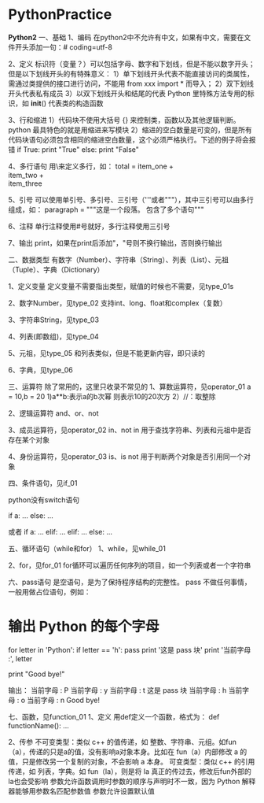 # PythonPractice
**************************Python2**************************
一、基础
1、编码
在python2中不允许有中文，如果有中文，需要在文件开头添加一句：# coding=utf-8

2、定义
标识符（变量？）可以包括字母、数字和下划线，但是不能以数字开头；
但是以下划线开头的有特殊意义：
 1）单下划线开头代表不能直接访问的类属性，需通过类提供的接口进行访问，不能用 from xxx import * 而导入；
 2）双下划线开头代表私有成员
 3）以双下划线开头和结尾的代表 Python 里特殊方法专用的标识，如 __init__() 代表类的构造函数
 
 3、行和缩进
 1）代码块不使用大括号 {} 来控制类，函数以及其他逻辑判断。python 最具特色的就是用缩进来写模块
 2）缩进的空白数量是可变的，但是所有代码块语句必须包含相同的缩进空白数量，这个必须严格执行。下述的例子将会报错
 if True:
    print "True"
else:
  print "False"
  
 4、多行语句
 用\来定义多行，如：
 total = item_one + \
        item_two + \
        item_three
 
 
 5、引号
 可以使用单引号、多引号、三引号（'''或者"""），其中三引号可以由多行组成，如：
 paragraph = """这是一个段落。
包含了多个语句"""

6、注释
单行注释使用#号就好，多行注释使用三引号

7、输出
print，如果在print后添加"，"号则不换行输出，否则换行输出

二、数据类型
有数字（Number）、字符串（String）、列表（List）、元祖（Tuple）、字典（Dictionary）

1、定义变量
定义变量不需要指出类型，赋值的时候也不需要，见type_01s

2、数字Number，见type_02
支持int、long、float和complex（复数）

3、字符串String，见type_03

4、列表(即数组)，见type_04

5、元祖，见type_05
和列表类似，但是不能更新内容，即只读的

6、字典，见type_06

三、运算符
除了常用的，这里只收录不常见的
1、算数运算符，见operator_01
a = 10,b = 20
1)a**b:表示a的b次幂
则表示10的20次方
2）//：取整除

2、逻辑运算符
and、or、not

3、成员运算符，见operator_02
in、not in
用于查找字符串、列表和元祖中是否存在某个对象

4、身份运算符，见operator_03
is、is not
用于判断两个对象是否引用同一个对象

四、条件语句，见if_01

python没有switch语句

if a:
    ...
else:
    ...
    
或者
if a:
    ...
elif:
    ...
elif:
    ...
else:
    ...
    
五、循环语句（while和for）
1、while，见while_01

2、for，见for_01
for循环可以遍历任何序列的项目，如一个列表或者一个字符串

六、pass语句
是空语句，是为了保持程序结构的完整性。
pass 不做任何事情，一般用做占位语句，例如：
# 输出 Python 的每个字母
for letter in 'Python':
   if letter == 'h':
      pass
      print '这是 pass 块'
   print '当前字母 :', letter

print "Good bye!"

输出：
当前字母 : P
当前字母 : y
当前字母 : t
这是 pass 块
当前字母 : h
当前字母 : o
当前字母 : n
Good bye!

七、函数，见function_01
1、定义
用def定义一个函数，格式为：
def functionName():
    ...

2、传参
不可变类型：类似 c++ 的值传递，如 整数、字符串、元组。如fun（a），传递的只是a的值，没有影响a对象本身。比如在 fun（a）内部修改 a 的值，只是修改另一个复制的对象，不会影响 a 本身。
可变类型：类似 c++ 的引用传递，如 列表，字典。如 fun（la），则是将 la 真正的传过去，修改后fun外部的la也会受影响
参数允许函数调用时参数的顺序与声明时不一致，因为 Python 解释器能够用参数名匹配参数值
参数允许设置默认值